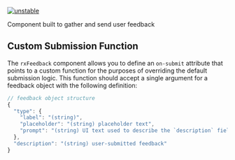 [![unstable](http://badges.github.io/stability-badges/dist/unstable.svg)](http://github.com/badges/stability-badges)

Component built to gather and send user feedback

## Custom Submission Function

The `rxFeedback` component allows you to define an `on-submit` attribute that points to a custom function for the
purposes of overriding the default submission logic.  This function should accept a single argument for a
feedback object with the following definition:

```javascript
// feedback object structure
{
  "type": {
    "label": "(string)",
    "placeholder": "(string) placeholder text",
    "prompt": "(string) UI text used to describe the `description` field"
  },
  "description": "(string) user-submitted feedback"
}
```
